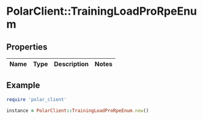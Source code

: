 # PolarClient::TrainingLoadProRpeEnum

## Properties

| Name | Type | Description | Notes |
| ---- | ---- | ----------- | ----- |

## Example

```ruby
require 'polar_client'

instance = PolarClient::TrainingLoadProRpeEnum.new()
```

